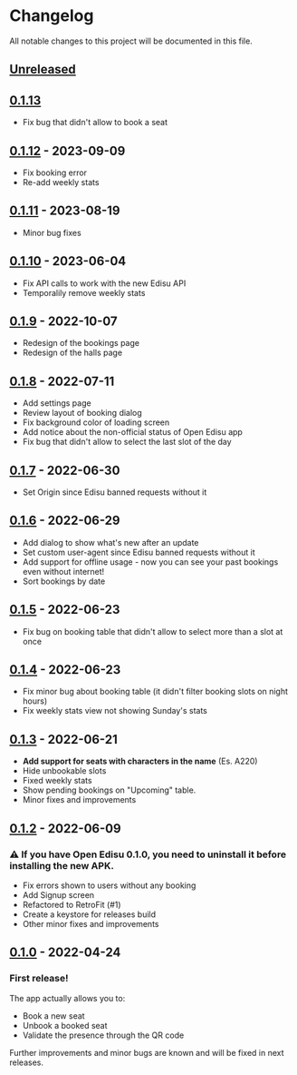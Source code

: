# Changelog
All notable changes to this project will be documented in this file.
## [Unreleased]

## [0.1.13]
- Fix bug that didn't allow to book a seat

## [0.1.12] - 2023-09-09
- Fix booking error
- Re-add weekly stats

## [0.1.11] - 2023-08-19
- Minor bug fixes

## [0.1.10] - 2023-06-04
- Fix API calls to work with the new Edisu API
- Temporalily remove weekly stats

## [0.1.9] - 2022-10-07
- Redesign of the bookings page
- Redesign of the halls page

## [0.1.8] - 2022-07-11
- Add settings page
- Review layout of booking dialog
- Fix background color of loading screen
- Add notice about the non-official status of Open Edisu app
- Fix bug that didn't allow to select the last slot of the day

## [0.1.7] - 2022-06-30

- Set Origin since Edisu banned requests without it

## [0.1.6] - 2022-06-29

- Add dialog to show what's new after an update
- Set custom user-agent since Edisu banned requests without it
- Add support for offline usage - now you can see your past bookings even without internet!
- Sort bookings by date

## [0.1.5] - 2022-06-23

- Fix bug on booking table that didn't allow to select more than a slot at once

## [0.1.4] - 2022-06-23

- Fix minor bug about booking table (it didn't filter booking slots on night hours)
- Fix weekly stats view not showing Sunday's stats


## [0.1.3] - 2022-06-21

- **Add support for seats with characters in the name** (Es. A220)
- Hide unbookable slots
- Fixed weekly stats
- Show pending bookings on "Upcoming" table.
- Minor fixes and improvements

## [0.1.2] - 2022-06-09

### :warning: If you have Open Edisu 0.1.0, you need to uninstall it before installing the new APK.

- Fix errors shown to users without any booking
- Add Signup screen
- Refactored to RetroFit (#1)
- Create a keystore for releases build
- Other minor fixes and improvements

## [0.1.0] - 2022-04-24

### First release!

The app actually allows you to:
- Book a new seat
- Unbook a booked seat
- Validate the presence through the QR code

Further improvements and minor bugs are known and will be fixed in next releases.

[unreleased]: https://github.com/ilovelinux/open_edisu/compare/v0.1.13...HEAD
[0.1.13]: https://github.com/ilovelinux/open_edisu/compare/v0.1.12...v0.1.13
[0.1.12]: https://github.com/ilovelinux/open_edisu/compare/v0.1.11...v0.1.12
[0.1.11]: https://github.com/ilovelinux/open_edisu/compare/v0.1.10...v0.1.11
[0.1.10]: https://github.com/ilovelinux/open_edisu/compare/v0.1.9...v0.1.10
[0.1.9]: https://github.com/ilovelinux/open_edisu/compare/v0.1.8...v0.1.9
[0.1.8]: https://github.com/ilovelinux/open_edisu/compare/v0.1.7...v0.1.8
[0.1.7]: https://github.com/ilovelinux/open_edisu/compare/v0.1.6...v0.1.7
[0.1.6]: https://github.com/ilovelinux/open_edisu/compare/v0.1.5...v0.1.6
[0.1.5]: https://github.com/ilovelinux/open_edisu/compare/v0.1.4...v0.1.5
[0.1.4]: https://github.com/ilovelinux/open_edisu/compare/0.1.3...v0.1.4
[0.1.3]: https://github.com/ilovelinux/open_edisu/compare/0.1.2...0.1.3
[0.1.2]: https://github.com/ilovelinux/open_edisu/compare/0.1.0...0.1.2
[0.1.0]: https://github.com/ilovelinux/open_edisu/releases/tag/0.1.0
